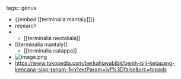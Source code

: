 tags:: genus

- {{embed [[terminalia mantaly]]}}
- research
-
	- [[terminalia neotaliala]]
- [[terminalia mantaly]]
	- [[terminalia catappa]]
- ![image.png](../assets/image_1713797344085_0.png)
- https://www.tokopedia.com/berkahjayabibit/benih-biji-ketapang-kencana-siap-tanam-1kg?extParam=ivf%3Dfalse&src=topads